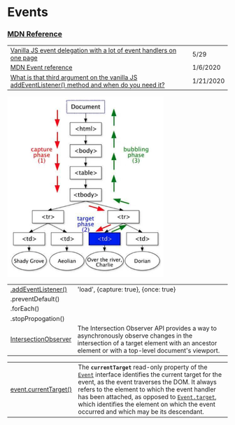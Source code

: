 # Events

### [MDN Reference](https://developer.mozilla.org/en-US/docs/Web/Events?ck_subscriber_id=420572458#Mouse_events)

|  |  |
| :--- | :--- |
| [Vanilla JS event delegation with a lot of event handlers on one page](https://gomakethings.com/vanilla-js-event-delegation-with-a-lot-of-event-handlers-on-one-page/?mc_cid=a066062fd1&mc_eid=[UNIQID]) | 5/29 |
| [MDN Event reference](https://developer.mozilla.org/en-US/docs/Web/Events?ck_subscriber_id=420572458#Mouse_events) | 1/6/2020 |
| [What is that third argument on the vanilla JS addEventListener\(\) method and when do you need it?](https://gomakethings.com/what-is-that-third-argument-on-the-vanilla-js-addeventlistener-method-and-when-do-you-need-it/?mc_cid=f225d05f77&mc_eid=e9174ba77f) | 1/21/2020 |

![](.gitbook/assets/screen-shot-2019-12-23-at-1.34.23-pm.png)

|  |  |
| :--- | :--- |
| [.addEventListener\(\)](https://developer.mozilla.org/en-US/docs/Web/API/EventTarget/addEventListener) | 'load', {capture: true}, {once: true} |
| .preventDefault\(\) |  |
| .forEach\(\) |  |
| .stopPropogation\(\) |  |
| [IntersectionObserver](https://developer.mozilla.org/en-US/docs/Web/API/Intersection_Observer_API) | The Intersection Observer API provides a way to asynchronously observe changes in the intersection of a target element with an ancestor element or with a top-level document's viewport. |

|  |  |
| :--- | :--- |
| [event.currentTarget\(\)](https://developer.mozilla.org/en-US/docs/Web/API/Event/currentTarget) | The **`currentTarget`** read-only property of the [`Event`](https://developer.mozilla.org/en-US/docs/Web/API/Event) interface identifies the current target for the event, as the event traverses the DOM. It always refers to the element to which the event handler has been attached, as opposed to [`Event.target`](https://developer.mozilla.org/en-US/docs/Web/API/Event/target), which identifies the element on which the event occurred and which may be its descendant. |

